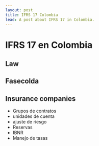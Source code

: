 ```yaml
---
layout: post
title: IFRS 17 Colombia
lead: A post about IFRS 17 in Colombia.
---
```


# IFRS 17 en Colombia
## Law

## Fasecolda

##  Insurance companies

* Grupos de contratos 
* unidades de cuenta
* ajuste de riesgo
* Reservas
* IBNR
* Manejo de tasas